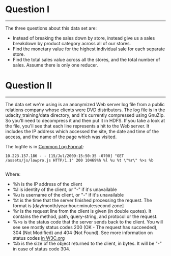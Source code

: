 <!DOCTYPE html>
<div>
  <h1>Question I</h1>
  <hr>
  <p>The three questions about this data set are:</p>
  <ul>
    <li>Instead of breaking the sales down by store, instead give us a sales breakdown by product category across all of our stores.</li>
    <li>Find the monetary value for the highest individual sale for each separate store.</li>
    <li>Find the total sales value across all the stores, and the total number of sales. Assume there is only one reducer.</li>
  </ul>
</div>
<div>
  <div>
    <div>
      <h1>Question II</h1>
      <hr>
      <p>The data set we're using is an anonymized Web server log file from a public relations company whose clients were DVD distributors. The log file is in the udacity_training/data directory, and it's currently compressed using GnuZip. So you'll need to decompress it and then put it in HDFS. If you take a look at the file, you'll see that each line represents a hit to the Web server. It includes the IP address which accessed the site, the date and time of the access, and the name of the page which was visited.</p>
      <p>The logfile is in <a target="_blank" href="http://en.wikipedia.org/wiki/Common_Log_Format">Common Log Format</a>:</p>
      <pre><code><span class="hljs-number">10.223</span><span class="hljs-number">.157</span><span class="hljs-number">.186</span> - - [<span class="hljs-number">15</span>/Jul/<span class="hljs-number">2009</span>:<span class="hljs-number">15</span>:<span class="hljs-number">50</span>:<span class="hljs-number">35</span> -<span class="hljs-number">0700</span>] <span class="hljs-string">"GET /assets/js/lowpro.js HTTP/1.1"</span> <span class="hljs-number">200</span> <span class="hljs-number">10469</span>%h %l %u %t \<span class="hljs-string">"%r\" %&gt;s %b</span>
      </code></pre><p>Where:</p>
      <ul>
        <li>%h is the IP address of the client</li>
        <li>%l is identity of the client, or "-" if it's unavailable</li>
        <li>%u is username of the client, or "-" if it's unavailable</li>
        <li>%t is the time that the server finished processing the request. The format is [day/month/year:hour:minute:second zone]</li>
        <li>%r is the request line from the client is given (in double quotes). It contains the method, path, query-string, and protocol or the request.</li>
        <li>%&gt;s is the status code that the server sends back to the client. You will see see mostly status codes 200 (OK - The request has succeeded), 304 (Not Modified) and 404 (Not Found). See more information on status codes <a target="_blank" href="http://www.w3.org/Protocols/rfc2616/rfc2616-sec10.html">in W3C.org</a></li>
        <li>%b is the size of the object returned to the client, in bytes. It will be "-" in case of status code 304.</li>
      </ul>
      </div>
    </div>
  </div>